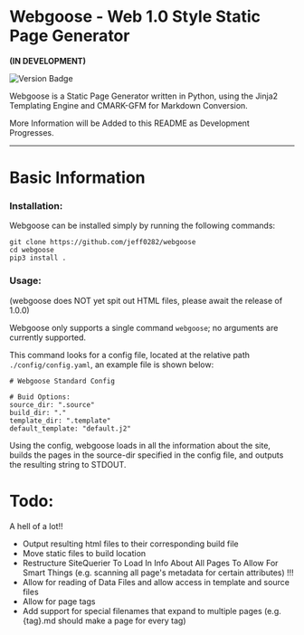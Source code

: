 # Webgoose - Web 1.0 Style Static Page Generator

**(IN DEVELOPMENT)** 

![Version Badge](https://raster.shields.io/badge/Version-0.3.4-green)

Webgoose is a Static Page Generator written in Python, using the Jinja2 Templating Engine and CMARK-GFM for Markdown Conversion.

More Information will be Added to this README as Development Progresses.

---

# Basic Information

### Installation:

Webgoose can be installed simply by running the following commands:
```
git clone https://github.com/jeff0282/webgoose
cd webgoose
pip3 install .
```

### Usage:

(webgoose does NOT yet spit out HTML files, please await the release of 1.0.0)

Webgoose only supports a single command ``webgoose``; no arguments are currently supported.

This command looks for a config file, located at the relative path ``./config/config.yaml``, an example file is shown below:

```
# Webgoose Standard Config

# Buid Options:
source_dir: ".source"
build_dir: "."
template_dir: ".template"
default_template: "default.j2"
```

Using the config, webgoose loads in all the information about the site, builds the pages in the source-dir specified in the config file, and outputs the resulting string to STDOUT. 



# Todo:

A hell of a lot!!

- Output resulting html files to their corresponding build file
- Move static files to build location
- Restructure SiteQuerier To Load In Info About All Pages To Allow For Smart Things (e.g. scanning all page's metadata for certain attributes) !!!
- Allow for reading of Data Files and allow access in template and source files
- Allow for page tags
- Add support for special filenames that expand to multiple pages (e.g. {tag}.md should make a page for every tag)
